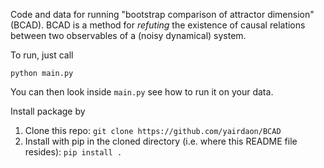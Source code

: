 Code and data for running "bootstrap comparison of attractor dimension" (BCAD). BCAD is a method for *refuting* the existence of causal relations between two observables of a (noisy dynamical) system.

To run, just call  

`python main.py`

You can then look inside `main.py` see how to run it on your data.

Install package by 
1. Clone this repo: `git clone https://github.com/yairdaon/BCAD`
2. Install with pip in the cloned directory (i.e. where this README file resides): `pip install .`
